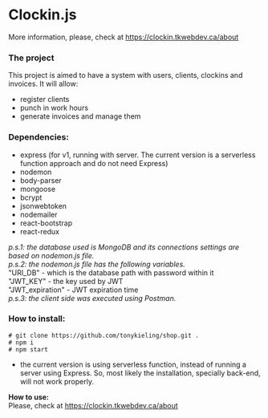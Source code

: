# **Clockin.js**
More information, please, check at https://clockin.tkwebdev.ca/about  
  
  
### **The project**
This project is aimed to have a system with users, clients, clockins and invoices. It will allow:
 - register clients
 - punch in work hours
 - generate invoices and manage them

### **Dependencies:**
  - express (for v1, running with server. The current version is a serverless function approach and do not need Express)
  - nodemon
  - body-parser
  - mongoose
  - bcrypt
  - jsonwebtoken
  - nodemailer
  - react-bootstrap
  - react-redux

  *p.s.1: the database used is MongoDB and its connections settings are based on nodemon.js file.*  
  *p.s.2: the nodemon.js file has the following variables.*  
    "URI_DB" - which is the database path with password within it  
    "JWT_KEY" - the key used by JWT  
    "JWT_expiration" - JWT expiration time  
  *p.s.3: the client side was executed using Postman.*

 ### **How to install:**  
  `# git clone https://github.com/tonykieling/shop.git .`  
  `# npm i`  
  `# npm start` 
  * the current version is using serverless function, instead of running a server using Express. So, most likely the installation, specially back-end, will not work properly.   

  **How to use:**  
  Please, check at https://clockin.tkwebdev.ca/about
  
